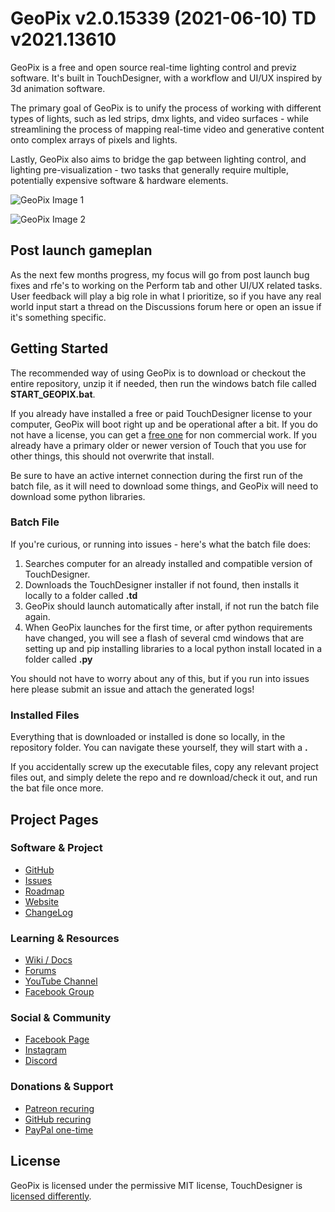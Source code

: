 # GeoPix v2.0.15339 (2021-06-10) TD v2021.13610

GeoPix is a free and open source real-time lighting control and previz software. It's built in TouchDesigner, with a workflow and UI/UX inspired by 3d animation software.

The primary goal of GeoPix is to unify the process of working with different types of lights, such as led strips, dmx lights, and video surfaces - while streamlining the process of mapping real-time video and generative content onto complex arrays of pixels and lights.

Lastly, GeoPix also aims to bridge the gap between lighting control, and lighting pre-visualization - two tasks that generally require multiple, potentially expensive software & hardware elements.

![GeoPix Image 1](http://www.enviral-design.com/downloads/website_images/GeoPix_GitHub_ReadMe_1.jpg)

![GeoPix Image 2](http://www.enviral-design.com/downloads/website_images/GeoPix_GitHub_ReadMe_2.jpg)

## Post launch gameplan
As the next few months progress, my focus will go from post launch bug fixes and rfe's to working on the Perform tab and other UI/UX related tasks. User feedback will play a big role in what I prioritize, so if you have any real world input start a thread on the Discussions forum here or open an issue if it's something specific.

## Getting Started
The recommended way of using GeoPix is to download or checkout the entire repository, unzip it if needed, then run the windows batch file called **START_GEOPIX.bat**.

If you already have installed a free or paid TouchDesigner license to your computer, GeoPix will boot right up and be operational after a bit. If you do not have a license, you can get a [free one](https://derivative.ca/) for non commercial work. If you already have a primary older or newer version of Touch that you use for other things, this should not overwrite that install.

Be sure to have an active internet connection during the first run of the batch file, as it will need to download some things, and GeoPix will need to download some python libraries.

### Batch File

If you're curious, or running into issues - here's what the batch file does:

1. Searches computer for an already installed and compatible version of TouchDesigner.
2. Downloads the TouchDesigner installer if not found, then installs it locally to a folder called **.td**
3. GeoPix should launch automatically after install, if not run the batch file again.
4. When GeoPix launches for the first time, or after python requirements have changed, you will see a flash of several cmd windows that are setting up and pip installing libraries to a local python install located in a folder called **.py**

You should not have to worry about any of this, but if you run into issues here please submit an issue and attach the generated logs!

### Installed Files

Everything that is downloaded or installed is done so locally, in the repository folder. You can navigate these yourself, they will start with a **.**

If you accidentally screw up the executable files, copy any relevant project files out, and simply delete the repo and re download/check it out, and run the bat file once more.

## Project Pages

### Software & Project
- [GitHub](https://github.com/EnviralDesign/GeoPix)
- [Issues](https://github.com/EnviralDesign/GeoPix/issues)
- [Roadmap](https://github.com/EnviralDesign/GeoPix/projects)
- [Website](http://www.geopix.io/)
- [ChangeLog](https://github.com/EnviralDesign/GeoPix/blob/main/CHANGE_LOG.txt)

### Learning & Resources
- [Wiki / Docs](https://github.com/EnviralDesign/GeoPix/wiki)
- [Forums](https://github.com/EnviralDesign/GeoPix/discussions)
- [YouTube Channel](https://www.youtube.com/c/LucasMorgan42)
- [Facebook Group](https://www.facebook.com/groups/GeoPixUserGroup)

### Social & Community
- [Facebook Page](https://www.facebook.com/enviraldesign)
- [Instagram](https://www.instagram.com/enviraldesign/)
- [Discord](https://discord.gg/7rdfbgAPzK)

### Donations & Support
- [Patreon recuring](https://www.patreon.com/EnviralDesign)
- [GitHub recuring](https://github.com/sponsors/EnviralDesign)
- [PayPal one-time](https://www.paypal.com/donate?hosted_button_id=RP8EJAHSDTZ86)

## License

GeoPix is licensed under the permissive MIT license, TouchDesigner is [licensed differently](https://derivative.ca/end-user-license-agreement-eula).
